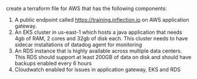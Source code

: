 create a terraform file for AWS that has the following components:
1. A public endpoint called https://training.inflection.io on AWS application gateway. 
2. An EKS cluster in us-east-1 which hosts a java application that needs 4gb of RAM, 2 cores and 32gb of disk each. This cluster needs to have sidecar installations of datadog agent for monitoring
3. An RDS instance that is highly available  across multiple data centers. This RDS should support at least 200GB of data on disk and should have backups enabled every 6 hours
4. Cloudwatch enabled for issues in application gateway, EKS and RDS
